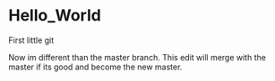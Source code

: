 # Hello_World
First little git

Now im different than the master branch. This edit will merge with the master if its good and become the new master. 
